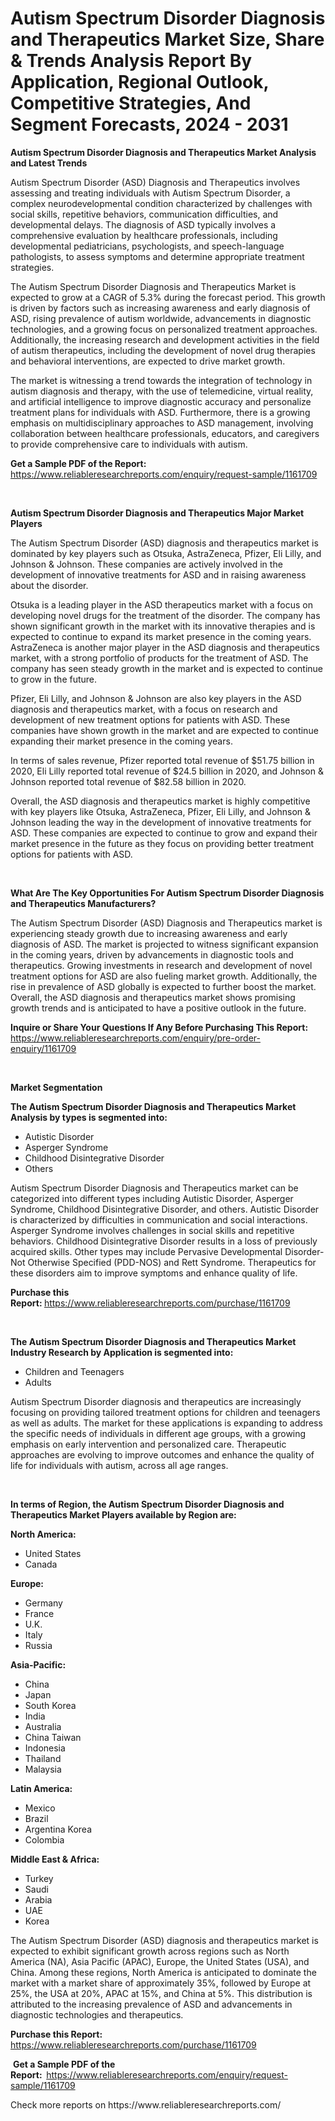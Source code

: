 <p><h1>Autism Spectrum Disorder Diagnosis and Therapeutics Market Size, Share & Trends Analysis Report By Application, Regional Outlook, Competitive Strategies, And Segment Forecasts, 2024 - 2031</h1></p><p><strong>Autism Spectrum Disorder Diagnosis and Therapeutics Market Analysis and Latest Trends</strong></p>
<p><p>Autism Spectrum Disorder (ASD) Diagnosis and Therapeutics involves assessing and treating individuals with Autism Spectrum Disorder, a complex neurodevelopmental condition characterized by challenges with social skills, repetitive behaviors, communication difficulties, and developmental delays. The diagnosis of ASD typically involves a comprehensive evaluation by healthcare professionals, including developmental pediatricians, psychologists, and speech-language pathologists, to assess symptoms and determine appropriate treatment strategies.</p><p>The Autism Spectrum Disorder Diagnosis and Therapeutics Market is expected to grow at a CAGR of 5.3% during the forecast period. This growth is driven by factors such as increasing awareness and early diagnosis of ASD, rising prevalence of autism worldwide, advancements in diagnostic technologies, and a growing focus on personalized treatment approaches. Additionally, the increasing research and development activities in the field of autism therapeutics, including the development of novel drug therapies and behavioral interventions, are expected to drive market growth.</p><p>The market is witnessing a trend towards the integration of technology in autism diagnosis and therapy, with the use of telemedicine, virtual reality, and artificial intelligence to improve diagnostic accuracy and personalize treatment plans for individuals with ASD. Furthermore, there is a growing emphasis on multidisciplinary approaches to ASD management, involving collaboration between healthcare professionals, educators, and caregivers to provide comprehensive care to individuals with autism.</p></p>
<p><strong>Get a Sample PDF of the Report:&nbsp;</strong> <a href="https://www.reliableresearchreports.com/enquiry/request-sample/1161709">https://www.reliableresearchreports.com/enquiry/request-sample/1161709</a></p>
<p>&nbsp;</p>
<p><strong>Autism Spectrum Disorder Diagnosis and Therapeutics Major Market Players</strong></p>
<p><p>The Autism Spectrum Disorder (ASD) diagnosis and therapeutics market is dominated by key players such as Otsuka, AstraZeneca, Pfizer, Eli Lilly, and Johnson & Johnson. These companies are actively involved in the development of innovative treatments for ASD and in raising awareness about the disorder.</p><p>Otsuka is a leading player in the ASD therapeutics market with a focus on developing novel drugs for the treatment of the disorder. The company has shown significant growth in the market with its innovative therapies and is expected to continue to expand its market presence in the coming years. AstraZeneca is another major player in the ASD diagnosis and therapeutics market, with a strong portfolio of products for the treatment of ASD. The company has seen steady growth in the market and is expected to continue to grow in the future.</p><p>Pfizer, Eli Lilly, and Johnson & Johnson are also key players in the ASD diagnosis and therapeutics market, with a focus on research and development of new treatment options for patients with ASD. These companies have shown growth in the market and are expected to continue expanding their market presence in the coming years.</p><p>In terms of sales revenue, Pfizer reported total revenue of $51.75 billion in 2020, Eli Lilly reported total revenue of $24.5 billion in 2020, and Johnson & Johnson reported total revenue of $82.58 billion in 2020.</p><p>Overall, the ASD diagnosis and therapeutics market is highly competitive with key players like Otsuka, AstraZeneca, Pfizer, Eli Lilly, and Johnson & Johnson leading the way in the development of innovative treatments for ASD. These companies are expected to continue to grow and expand their market presence in the future as they focus on providing better treatment options for patients with ASD.</p></p>
<p>&nbsp;</p>
<p><strong>What Are The Key Opportunities For Autism Spectrum Disorder Diagnosis and Therapeutics Manufacturers?</strong></p>
<p><p>The Autism Spectrum Disorder (ASD) Diagnosis and Therapeutics market is experiencing steady growth due to increasing awareness and early diagnosis of ASD. The market is projected to witness significant expansion in the coming years, driven by advancements in diagnostic tools and therapeutics. Growing investments in research and development of novel treatment options for ASD are also fueling market growth. Additionally, the rise in prevalence of ASD globally is expected to further boost the market. Overall, the ASD diagnosis and therapeutics market shows promising growth trends and is anticipated to have a positive outlook in the future.</p></p>
<p><strong>Inquire or Share Your Questions If Any Before Purchasing This Report:</strong> <a href="https://www.reliableresearchreports.com/enquiry/pre-order-enquiry/1161709">https://www.reliableresearchreports.com/enquiry/pre-order-enquiry/1161709</a></p>
<p>&nbsp;</p>
<p><strong>Market Segmentation</strong></p>
<p><strong>The Autism Spectrum Disorder Diagnosis and Therapeutics Market Analysis by types is segmented into:</strong></p>
<p><ul><li>Autistic Disorder</li><li>Asperger Syndrome</li><li>Childhood Disintegrative Disorder</li><li>Others</li></ul></p>
<p><p>Autism Spectrum Disorder Diagnosis and Therapeutics market can be categorized into different types including Autistic Disorder, Asperger Syndrome, Childhood Disintegrative Disorder, and others. Autistic Disorder is characterized by difficulties in communication and social interactions. Asperger Syndrome involves challenges in social skills and repetitive behaviors. Childhood Disintegrative Disorder results in a loss of previously acquired skills. Other types may include Pervasive Developmental Disorder-Not Otherwise Specified (PDD-NOS) and Rett Syndrome. Therapeutics for these disorders aim to improve symptoms and enhance quality of life.</p></p>
<p><strong>Purchase this Report:&nbsp;</strong><a href="https://www.reliableresearchreports.com/purchase/1161709">https://www.reliableresearchreports.com/purchase/1161709</a></p>
<p>&nbsp;</p>
<p><strong>The Autism Spectrum Disorder Diagnosis and Therapeutics Market Industry Research by Application is segmented into:</strong></p>
<p><ul><li>Children and Teenagers</li><li>Adults</li></ul></p>
<p><p>Autism Spectrum Disorder diagnosis and therapeutics are increasingly focusing on providing tailored treatment options for children and teenagers as well as adults. The market for these applications is expanding to address the specific needs of individuals in different age groups, with a growing emphasis on early intervention and personalized care. Therapeutic approaches are evolving to improve outcomes and enhance the quality of life for individuals with autism, across all age ranges.</p></p>
<p>&nbsp;</p>
<p><strong>In terms of Region, the Autism Spectrum Disorder Diagnosis and Therapeutics Market Players available by Region are:</strong></p>
<p>
    <p> <strong> North America: </strong>
        <ul>
            <li>United States</li>
            <li>Canada</li>
        </ul>
        </p> 
    <p> <strong> Europe: </strong>
        <ul>
            <li>Germany</li>
            <li>France</li>
            <li>U.K.</li>
            <li>Italy</li>
            <li>Russia</li>
        </ul>
        </p> 
    <p> <strong> Asia-Pacific: </strong>
        <ul>
            <li>China</li>
            <li>Japan</li>
            <li>South Korea</li>
            <li>India</li>
            <li>Australia</li>
            <li>China Taiwan</li>
            <li>Indonesia</li>
            <li>Thailand</li>
            <li>Malaysia</li>
        </ul>
        </p> 
    <p> <strong> Latin America: </strong>
        <ul>
            <li>Mexico</li>
            <li>Brazil</li>
            <li>Argentina Korea</li>
            <li>Colombia</li>
        </ul>
        </p> 
    <p> <strong> Middle East & Africa: </strong>
        <ul>
            <li>Turkey</li>
            <li>Saudi</li>
            <li>Arabia</li>
            <li>UAE</li>
            <li>Korea</li>
        </ul>
    </p>
    </p>
<p><p>The Autism Spectrum Disorder (ASD) diagnosis and therapeutics market is expected to exhibit significant growth across regions such as North America (NA), Asia Pacific (APAC), Europe, the United States (USA), and China. Among these regions, North America is anticipated to dominate the market with a market share of approximately 35%, followed by Europe at 25%, the USA at 20%, APAC at 15%, and China at 5%. This distribution is attributed to the increasing prevalence of ASD and advancements in diagnostic technologies and therapeutics.</p></p>
<p><strong>Purchase this Report: </strong><a href="https://www.reliableresearchreports.com/purchase/1161709">https://www.reliableresearchreports.com/purchase/1161709</a></p>
<p>&nbsp;<strong>Get a Sample PDF of the Report:&nbsp;&nbsp;</strong><a href="https://www.reliableresearchreports.com/enquiry/request-sample/1161709">https://www.reliableresearchreports.com/enquiry/request-sample/1161709</a></p>
<p><strong></strong></p>
<p>Check more reports on https://www.reliableresearchreports.com/</p>